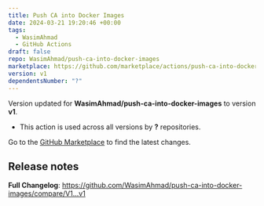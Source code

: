 ```yaml
---
title: Push CA into Docker Images
date: 2024-03-21 19:20:46 +00:00
tags:
  - WasimAhmad
  - GitHub Actions
draft: false
repo: WasimAhmad/push-ca-into-docker-images
marketplace: https://github.com/marketplace/actions/push-ca-into-docker-images
version: v1
dependentsNumber: "?"
---
```



Version updated for **WasimAhmad/push-ca-into-docker-images** to version **v1**.
- This action is used across all versions by **?** repositories.

Go to the [GitHub Marketplace](https://github.com/marketplace/actions/push-ca-into-docker-images) to find the latest changes.

## Release notes

**Full Changelog**: https://github.com/WasimAhmad/push-ca-into-docker-images/compare/V1...v1

